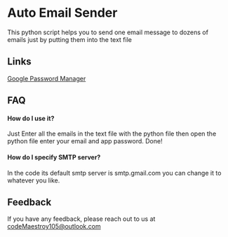 
# Auto Email Sender

This python script helps you to send one email message to dozens of emails just by putting them into the text file


## Links

[Google Password Manager](https://myaccount.google.com/u/1/apppasswords)


## FAQ

#### How do I use it?

Just Enter all the emails in the text file with the python file then open the python file enter your email and app password. Done!

#### How do I specify SMTP server?

In the code its default smtp server is smtp.gmail.com you can change it to whatever you like.


## Feedback

If you have any feedback, please reach out to us at codeMaestroy105@outlook.com

